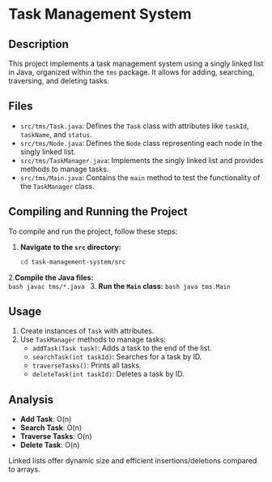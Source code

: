# Task Management System

## Description
This project implements a task management system using a singly linked list in Java, organized within the `tms` package. It allows for adding, searching, traversing, and deleting tasks.

## Files
- `src/tms/Task.java`: Defines the `Task` class with attributes like `taskId`, `taskName`, and `status`.
- `src/tms/Node.java`: Defines the `Node` class representing each node in the singly linked list.
- `src/tms/TaskManager.java`: Implements the singly linked list and provides methods to manage tasks.
- `src/tms/Main.java`: Contains the `main` method to test the functionality of the `TaskManager` class.

## Compiling and Running the Project

To compile and run the project, follow these steps:

1. **Navigate to the `src` directory:**

   ```bash
   cd task-management-system/src
    ```
2.**Compile the Java files:**  
    ```bash
    javac tms/*.java
    ```
3. **Run the `Main` class:**
    ```bash
    java tms.Main
    ```
    
## Usage
1. Create instances of `Task` with attributes.
2. Use `TaskManager` methods to manage tasks:
   - `addTask(Task task)`: Adds a task to the end of the list.
   - `searchTask(int taskId)`: Searches for a task by ID.
   - `traverseTasks()`: Prints all tasks.
   - `deleteTask(int taskId)`: Deletes a task by ID.

## Analysis
- **Add Task**: O(n)
- **Search Task**: O(n)
- **Traverse Tasks**: O(n)
- **Delete Task**: O(n)

Linked lists offer dynamic size and efficient insertions/deletions compared to arrays.
